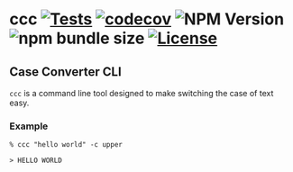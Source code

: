 # ccc [![Tests](https://github.com/cl0wng1rl/ccc/actions/workflows/tests.yml/badge.svg)](https://github.com/cl0wng1rl/ccc/actions/workflows/tests.yml) [![codecov](https://codecov.io/github/cl0wng1rl/ccc/branch/main/graph/badge.svg?token=RfkXLINOJV)](https://codecov.io/github/cl0wng1rl/ccc) ![NPM Version](https://img.shields.io/npm/v/case-converter-cli) ![npm bundle size](https://img.shields.io/bundlephobia/min/case-converter-cli) [![License](https://img.shields.io/badge/License-MIT-blue)](https://github.com/cl0wng1rl/ccc/blob/main/LICENSE)

## Case Converter CLI

`ccc` is a command line tool designed to make switching the case of text easy.

### Example

`% ccc "hello world" -c upper`

`> HELLO WORLD`
